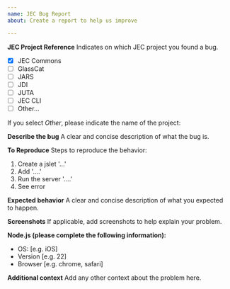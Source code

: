 ```yaml
---
name: JEC Bug Report
about: Create a report to help us improve

---
```


**JEC Project Reference**
Indicates on which JEC project you found a bug.

- [x] JEC Commons
- [ ] GlassCat
- [ ] JARS
- [ ] JDI
- [ ] JUTA
- [ ] JEC CLI
- [ ] Other...

If you select _Other_, please indicate the name of the project:

**Describe the bug**
A clear and concise description of what the bug is.

**To Reproduce**
Steps to reproduce the behavior:
1. Create a jslet '...'
2. Add '....'
3. Run the server '....'
4. See error

**Expected behavior**
A clear and concise description of what you expected to happen.

**Screenshots**
If applicable, add screenshots to help explain your problem.

**Node.js (please complete the following information):**
 - OS: [e.g. iOS]
 - Version [e.g. 22]
 - Browser [e.g. chrome, safari]

**Additional context**
Add any other context about the problem here.
